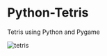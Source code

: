 # Python-Tetris
Tetris using Python and Pygame

![tetris](https://raw.githubusercontent.com/StanislavPetrovV/Python-Tetris/master/screenshot/1.png)
